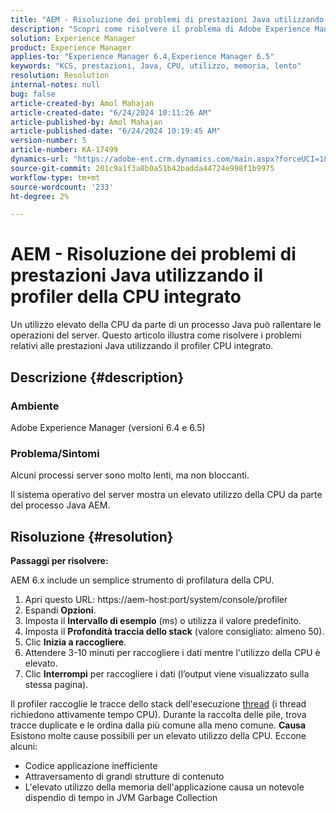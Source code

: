 ```yaml
---
title: "AEM - Risoluzione dei problemi di prestazioni Java utilizzando il profiler della CPU integrato"
description: "Scopri come risolvere il problema di Adobe Experience Manager in cui i processi server sono lenti."
solution: Experience Manager
product: Experience Manager
applies-to: "Experience Manager 6.4,Experience Manager 6.5"
keywords: "KCS, prestazioni, Java, CPU, utilizzo, memoria, lento"
resolution: Resolution
internal-notes: null
bug: false
article-created-by: Amol Mahajan
article-created-date: "6/24/2024 10:11:26 AM"
article-published-by: Amol Mahajan
article-published-date: "6/24/2024 10:19:45 AM"
version-number: 5
article-number: KA-17499
dynamics-url: "https://adobe-ent.crm.dynamics.com/main.aspx?forceUCI=1&pagetype=entityrecord&etn=knowledgearticle&id=cb7c321d-1232-ef11-840a-6045bd02de5c"
source-git-commit: 201c9a1f3a8b0a51b42badda44724e998f1b9975
workflow-type: tm+mt
source-wordcount: '233'
ht-degree: 2%

---
```


# AEM - Risoluzione dei problemi di prestazioni Java utilizzando il profiler della CPU integrato


Un utilizzo elevato della CPU da parte di un processo Java può rallentare le operazioni del server. Questo articolo illustra come risolvere i problemi relativi alle prestazioni Java utilizzando il profiler CPU integrato.

## Descrizione {#description}


### <b>Ambiente</b>

Adobe Experience Manager (versioni 6.4 e 6.5)



### <b>Problema/Sintomi</b>

Alcuni processi server sono molto lenti, ma non bloccanti.

Il sistema operativo del server mostra un elevato utilizzo della CPU da parte del processo Java AEM.


## Risoluzione {#resolution}


<b>Passaggi per risolvere:</b>

AEM 6.x include un semplice strumento di profilatura della CPU.

1. Apri questo URL: https://aem-host:port/system/console/profiler
2. Espandi <b>Opzioni</b>.
3. Imposta il <b>Intervallo di esempio</b> (ms) o utilizza il valore predefinito.
4. Imposta il <b>Profondità traccia dello stack</b> (valore consigliato: almeno 50).
5. Clic <b>Inizia a raccogliere</b>.
6. Attendere 3-10 minuti per raccogliere i dati mentre l&#39;utilizzo della CPU è elevato.
7. Clic <b>Interrompi</b> per raccogliere i dati (l’output viene visualizzato sulla stessa pagina).


Il profiler raccoglie le tracce dello stack dell&#39;esecuzione [thread](https://docs.oracle.com/javase/tutorial/essential/concurrency/threads.html) (i thread richiedono attivamente tempo CPU). Durante la raccolta delle pile, trova tracce duplicate e le ordina dalla più comune alla meno comune.
<b>Causa</b>
Esistono molte cause possibili per un elevato utilizzo della CPU. Eccone alcuni:

- Codice applicazione inefficiente
- Attraversamento di grandi strutture di contenuto
- L&#39;elevato utilizzo della memoria dell&#39;applicazione causa un notevole dispendio di tempo in JVM Garbage Collection

